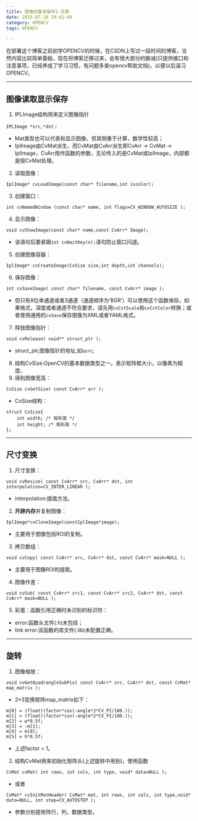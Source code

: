 ```yaml
---
title: 图像的基本操作1-迁移
date: 2015-07-28 19:41:49
category: OPENCV
tags: OPENCV

---
```


在部署这个博客之前初学OPENCV的时候，在CSDN上写过一段时间的博客，当然内容比较简单基础，现在将博客迁移过来，会有很大部分的删减(只提供接口和注意事项，已经养成了学习习惯，有问题多查opencv帮助文档)，以便以后温习OPENCV。

---

## 图像读取显示保存

1. IPLImage结构用来定义图像指针
```
IPLImage *src,*dst；
```
  + Mat类型也可以代表和显示图像，但其侧重于计算，数学性较高；
  + IplImage由CvMat派生，而CvMat由CvArr派生即CvArr -> CvMat -> IplImage，CvArr用作函数的参数，无论传入的是CvMat或IplImage，内部都是按CvMat处理。
2. 读取图像：
```
IplImage* cvLoadImage(const char* filename,int iscolor);
```
3. 创建窗口：
```
int cvNamedWindow (const char* name, int flags=CV_WINDOW_AUTOSIZE );
```
4. 显示图像：
```
void cvShowImage(const char* name,const CvArr* Image);
```
  + 该语句后要紧跟`int cvWaitKey(n);`语句防止窗口闪退。
5. 创建图像容器：
```
IplImage* cvCreateImage(CvSize size,int depth,int channels);
```
6. 保存图像：
```
int cvSaveImage( const char* filename, const CvArr* image );
```
  + 但只有8位单通道或者3通道（通道顺序为’BGR’）可以使用这个函数保存。如果格式，深度或者通道不符合要求，请先用`cvCvtScale`和`cvCvtColor`转换；或者使用通用的`cvSave`保存图像为XML或者YAML格式。
7. 释放图像指针：
```
void cvRelease( void** struct_ptr );
```
  + struct_ptr,图像指针的地址,如`&src`;
8. 结构CvSize:OpenCV的基本数据类型之一。表示矩阵框大小，以像素为精度。
9. 得到图像宽高：
```
CvSize cvGetSize( const CvArr* arr );
```
  + CvSize结构：
```
struct CvSize{
	int width; /* 矩形宽 */
	int height; /* 矩形高 */
};
```
---

## 尺寸变换

1. 尺寸变换：
```
void cvResize( const CvArr* src, CvArr* dst, int interpolation=CV_INTER_LINEAR );
```
  + interpolation:插值方法。
2. **开辟内存**并复制图像：
```
IplImage*cvCloneImage(constIplImage*image);
```
  + 主要用于图像包括ROI的复制。
3. 拷贝数组：
```
void cvCopy( const CvArr* src, CvArr* dst, const CvArr* mask=NULL );
```
  + 主要用于图像ROI的提取。
4. 图像作差：
```
void cvSub( const CvArr* src1, const CvArr* src2, CvArr* dst, const CvArr* mask=NULL );
```
5. 彩蛋：函数引用正确时未识别的标识符：
  + error:函数头文件(.h)未包括；
  + link error:该函数的库文件(.lib)未配置正确。

---

## 旋转

1. 图像缩放：
```
void cvGetQuadrangleSubPix( const CvArr* src, CvArr* dst, const CvMat* map_matrix );
```
  + 2*3变换矩阵map_matrix如下：
```
m[0] = (float)(factor*cos(-angle*2*CV_PI/180.));
m[1] = (float)(factor*sin(-angle*2*CV_PI/180.));
m[2] = w*0.5f;
m[3] = -m[1];
m[4] = m[0];
m[5] = h*0.5f;
```
  + 上述factor = 1。
2. 结构CvMat用来初始化矩阵头(上述旋转中用到)，使用函数
```
CvMat cvMat( int rows, int cols, int type, void* data=NULL );
```
  + 或者
```
CvMat* cvInitMatHeader( CvMat* mat, int rows, int cols, int type,void* data=NULL, int step=CV_AUTOSTEP );
```
  + 参数分别是矩阵行，列，数据类型。
